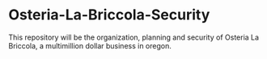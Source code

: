 # Osteria-La-Briccola-Security
This repository will be the organization, planning and security of Osteria La Briccola, a multimillion dollar business in oregon.
